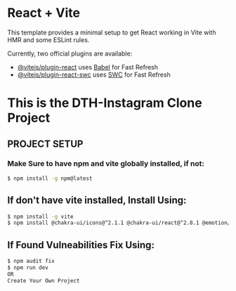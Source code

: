 # React + Vite

This template provides a minimal setup to get React working in Vite with HMR and some ESLint rules.

Currently, two official plugins are available:

- [@vitejs/plugin-react](https://github.com/vitejs/vite-plugin-react/blob/main/packages/plugin-react/README.md) uses [Babel](https://babeljs.io/) for Fast Refresh
- [@vitejs/plugin-react-swc](https://github.com/vitejs/vite-plugin-react-swc) uses [SWC](https://swc.rs/) for Fast Refresh


# This is the  DTH-Instagram Clone Project 


## PROJECT SETUP

### Make Sure to have npm and vite globally installed, if not:
```bash
$ npm install -g npm@latest
```

## If don't have vite installed, Install Using:
```bash
$ npm install -g vite 
$ npm install @chakra-ui/icons@^2.1.1 @chakra-ui/react@^2.8.1 @emotion/react@^11.11.1 @emotion/styled@^11.11.0 firebase@^10.5.2 framer-motion@^10.16.4 react@^18.2.0 react-dom@^18.2.0 react-firebase-hooks@^5.1.1 react-icons@^4.11.0 react-router-dom@^6.17.0 zustand@^4.4.5
```

## If Found Vulneabilities Fix Using:
```bash
$ npm audit fix
$ npm run dev
OR
Create Your Own Project
```